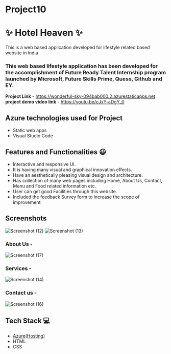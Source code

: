 # Project10
# ✨  Hotel Heaven  ✨

This is a web based application developed for lifestyle related based website in india

### This web based lifestyle application has been developed for the accomplishment of Future Ready Talent Internship program launched by Microsoft, Future Skills Prime, Quess, Github and EY.


**Project Link** - https://wonderful-sky-094bab000.2.azurestaticapps.net
**project demo video link** - https://youtu.be/cJxY-aDgY_0

## Azure technologies used for Project

- Static web apps
- Visual Studio Code 

## Features and Functionalities 😃

- Interactive and responsive UI.
- It is having many visual and graphical innovation effects.
- Have an aesthetically pleasing visual design and architecture.
- Has collection of many web pages including Home, About Us, Contact, Menu and Food related information etc.
- User can get good Facilities through this website.
- Included the feedback Survey form to increase the scope of improvement 

## Screenshots
![Screenshot (12)](https://user-images.githubusercontent.com/117982271/203395312-6f153c2d-738d-4a5f-ac89-930778b2e112.png)
![Screenshot (13)](https://user-images.githubusercontent.com/117982271/203395782-ee7b16b3-3c29-471b-88dc-4c019a004dda.png)




   

### About Us -
![Screenshot (17)](https://user-images.githubusercontent.com/117982271/203395469-dd35f281-9347-45c8-a5e8-0a99ad404c24.png)



### Services -
![Screenshot (14)](https://user-images.githubusercontent.com/117982271/203395530-0f6c60ba-6340-4cf4-bf89-13cbaebe4c88.png)



### Contact us -
![Screenshot (16)](https://user-images.githubusercontent.com/117982271/203395711-21319b6d-eaef-44fd-8596-ca041ec0cb70.png)




## Tech Stack 💻

- [Azure(Hosting)](https://azure.microsoft.com/en-in/features/azure-portal/)
- HTML
- CSS
